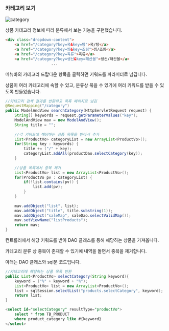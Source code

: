 ### 카테고리 보기  

![category](https://user-images.githubusercontent.com/80666066/117342341-17c9b580-aede-11eb-8d6a-e2bef72c9614.gif)

상품 카테고리 정보에 따라 분류해서 보는 기능을 구현했습니다.  

```html
<div class="dropdown-content">		 
    <a href="/category?key=국&key=탕">국/탕</a>
    <a href="/category?key=찜&key=조림">찜/조림</a>
    <a href="/category?key=육류">육류</a>
    <a href="/category?key=생선&key=해산물">생선/해산물</a>
    				...
```

메뉴바의 카테고리 드랍다운 항목을 클릭하면 키워드를 파라미터로 넘깁니다.  

상품이 여러 카테고리에 속할 수 있고, 분류상 묶을 수 있기에 여러 키워드를 받을 수 있도록 만들었습니다.  



```java
//카테고리 검색 결과를 반환하고 목록 페이지로 넘김
@RequestMapping("/category")
public ModelAndView searchCategory(HttpServletRequest request) {
    String[] keywords = request.getParameterValues("key");
    ModelAndView mav = new ModelAndView();
    String title = "";
		
    //각 키워드에 해당하는 상품 목록을 받아서 추가
    List<ProductVo> categoryList = new ArrayList<ProductVo>();
    for(String key : keywords) {
        title += ("/" + key);
		categoryList.addAll(productDao.selectCategory(key));
    }
    
    //상품 목록에서 중복 제거
    List<ProductVo> list = new ArrayList<ProductVo>();
    for(ProductVo pv : categoryList) {
        if(!list.contains(pv)) {
            list.add(pv);
		}
	}
    
    mav.addObject("list", list);
    mav.addObject("title", title.substring(1));
    mav.addObject("saleMap", saleDao.selectValidMap());
    mav.setViewName("listProducts");
    return mav;
}
```

컨트롤러에서 해당 키워드를 받아 DAO 클래스를 통해 해당하는 상품을 가져옵니다.  

카테고리 분류 상 중복이 존재할 수 있기에 내역을 돌면서 중복을 제거합니다.  

아래는 DAO 클래스와 sql문 코드입니다.  

```java
//카테고리에 해당하는 상품 목록 반환
public List<ProductVo> selectCategory(String keyword){
    keyword = ("%" + keyword + "%");
    List<ProductVo> list = new ArrayList<ProductVo>();
    list = sqlSession.selectList("products.selectCategory", keyword);
    return list;
}
```

```sql
<select id="selectCategory" resultType="productVo">
	select * from TB_PRODUCT
	where product_category like #{keyword}
</select>
```


